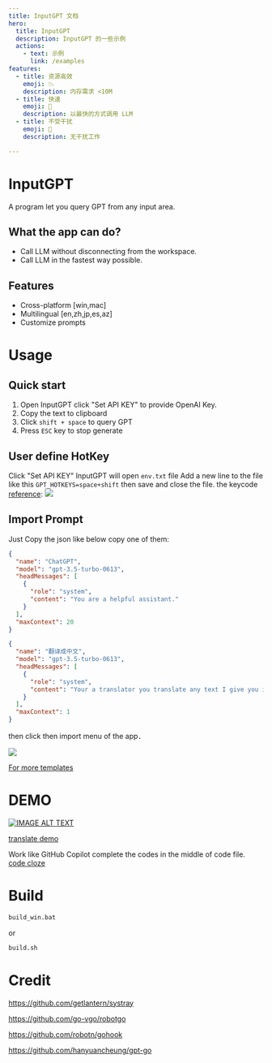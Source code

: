 ```yaml
---
title: InputGPT 文档
hero:
  title: InputGPT
  description: InputGPT 的一些示例
  actions:
    - text: 示例
      link: /examples
features:
  - title: 资源高效
    emoji: 📉
    description: 内存需求 <10M
  - title: 快速
    emoji: 🚀
    description: 以最快的方式调用 LLM
  - title: 不受干扰
    emoji: 🧘
    description: 无干扰工作

---
```


# InputGPT 
A program let you query GPT from any input area. 

## What the app can do?
* Call LLM without disconnecting from the workspace.
* Call LLM in the fastest way possible.

## Features
*  Cross-platform [win,mac]
*  Multilingual  [en,zh,jp,es,az]
*  Customize prompts

# Usage
## Quick start
1. Open InputGPT click "Set API KEY" to provide OpenAI Key. 
1. Copy the text to clipboard
1. Click `shift + space` to query GPT
1. Press `ESC` key to stop generate

## User define HotKey 
Click "Set API KEY" InputGPT will open `env.txt` file 
Add a new line to the file like this `GPT_HOTKEYS=space+shift` then save and close the file.
the keycode [reference](https://github.com/vcaesar/keycode/blob/main/keycode.go):
![](https://ipfs.ee/ipfs/QmaBtanJEmt8krtLLAL2zE9QYyNodQ7bvkRofNuWABaZmn/d6636a7b-cb75-494f-84ac-3935382544d8.png)

## Import Prompt
Just Copy the json like below copy one of them:
```json
{
  "name": "ChatGPT",
  "model": "gpt-3.5-turbo-0613",
  "headMessages": [
    {
      "role": "system",
      "content": "You are a helpful assistant."
    }
  ],
  "maxContext": 20
}
```

```json
{
  "name": "翻译成中文",
  "model": "gpt-3.5-turbo-0613",
  "headMessages": [
    {
      "role": "system",
      "content": "Your a translator you translate any text I give you into Chinese. Just give me the result, do not explain."
    }
  ],
  "maxContext": 1
}
```
then click then import menu of the app．

![](https://ipfs.ee/ipfs/QmPW2FcmLvfZLbT5Ak6FYWRSc9FWJ5p3waQ4PrCPEzeH5R/6d498736-0911-460a-8fe2-8e91c8ca3340.png)

[For more templates](./prompts)

# DEMO
[![IMAGE ALT TEXT](http://img.youtube.com/vi/2EpdfYILbgQ/0.jpg)](https://www.youtube.com/watch?v=2EpdfYILbgQ "InputGTP DEMO")

[translate demo](https://ipfs.ee/ipfs/QmepH3EbP71zaXxaLAfQt2domXZxnb7HuaAkxT4jzhajmk/7c5ec8d0-a3d2-4d06-b649-316456390599.mp4)

Work like GitHub Copilot complete the codes in the middle of code file.
[code cloze](https://ipfs.ee/ipfs/QmRp351kZ9fB1y1k9vWCHJq3egG8wZT39LYeVr9RhzbkVU/a159ab5f-e308-4d02-8d64-9c02ea0fc48e.mp4)

# Build 
```cmd
build_win.bat
```
or
```bash
build.sh
```

# Credit

https://github.com/getlantern/systray

https://github.com/go-vgo/robotgo

https://github.com/robotn/gohook

https://github.com/hanyuancheung/gpt-go
